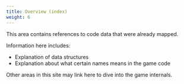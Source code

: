```yaml
---
title: Overview (index)
weight: 6
---
```


This area contains references to code data that were already mapped.

Information here includes:
- Explanation of data structures
- Explanation about what certain names means in the game code

Other areas in this site may link here to dive into the game internals.

